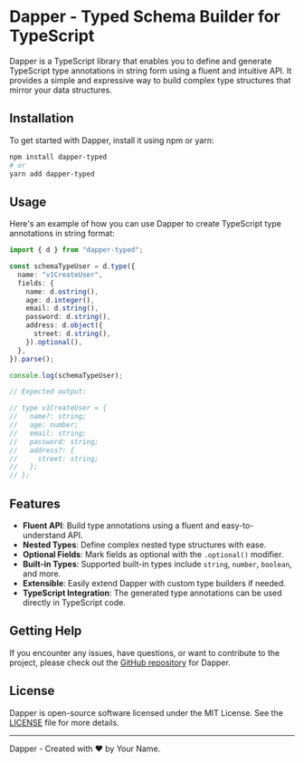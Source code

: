 # Dapper - Typed Schema Builder for TypeScript

Dapper is a TypeScript library that enables you to define and generate TypeScript type annotations in string form using a fluent and intuitive API. It provides a simple and expressive way to build complex type structures that mirror your data structures.

## Installation

To get started with Dapper, install it using npm or yarn:

```bash
npm install dapper-typed
# or
yarn add dapper-typed
```

## Usage

Here's an example of how you can use Dapper to create TypeScript type annotations in string format:

```typescript
import { d } from "dapper-typed";

const schemaTypeUser = d.type({
  name: "v1CreateUser",
  fields: {
    name: d.ostring(),
    age: d.integer(),
    email: d.string(),
    password: d.string(),
    address: d.object({
      street: d.string(),
    }).optional(),
  },
}).parse();

console.log(schemaTypeUser);

// Expected output:

// type v1CreateUser = {
//   name?: string;
//   age: number;
//   email: string;
//   password: string;
//   address?: {
//     street: string;
//   };
// };
```

## Features

- **Fluent API**: Build type annotations using a fluent and easy-to-understand API.
- **Nested Types**: Define complex nested type structures with ease.
- **Optional Fields**: Mark fields as optional with the `.optional()` modifier.
- **Built-in Types**: Supported built-in types include `string`, `number`, `boolean`, and more.
- **Extensible**: Easily extend Dapper with custom type builders if needed.
- **TypeScript Integration**: The generated type annotations can be used directly in TypeScript code.

## Getting Help

If you encounter any issues, have questions, or want to contribute to the project, please check out the [GitHub repository](https://github.com/yourusername/dapper) for Dapper.

## License

Dapper is open-source software licensed under the MIT License. See the [LICENSE](https://github.com/yourusername/dapper/blob/main/LICENSE) file for more details.

---

Dapper - Created with ❤️ by Your Name.